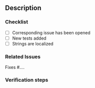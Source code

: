 ## Description
<!--
- What this pull request does.
- Bug fix, new feature, documentation change, etc.
-->

### Checklist
- [ ] Corresponding issue has been opened
- [ ] New tests added
- [ ] Strings are localized

<!-- Uncomment for web client-related PRs
- [ ] Verified on mobile
- [ ] Verified on desktop
- [ ] Verified accessibility ([Accessibility - Web applications](https://docs.google.com/document/d/1VwPDyLqw7r_iISMgDZr1FdAmAqqOIIVIxQqsYA-HaHE/edit?usp=sharing))
-->

### Related Issues
Fixes #....

### Verification steps
<!--
Describe how to validate your changes.
- Include screen shots if applicable.
- Note if migrations are required.
-->
